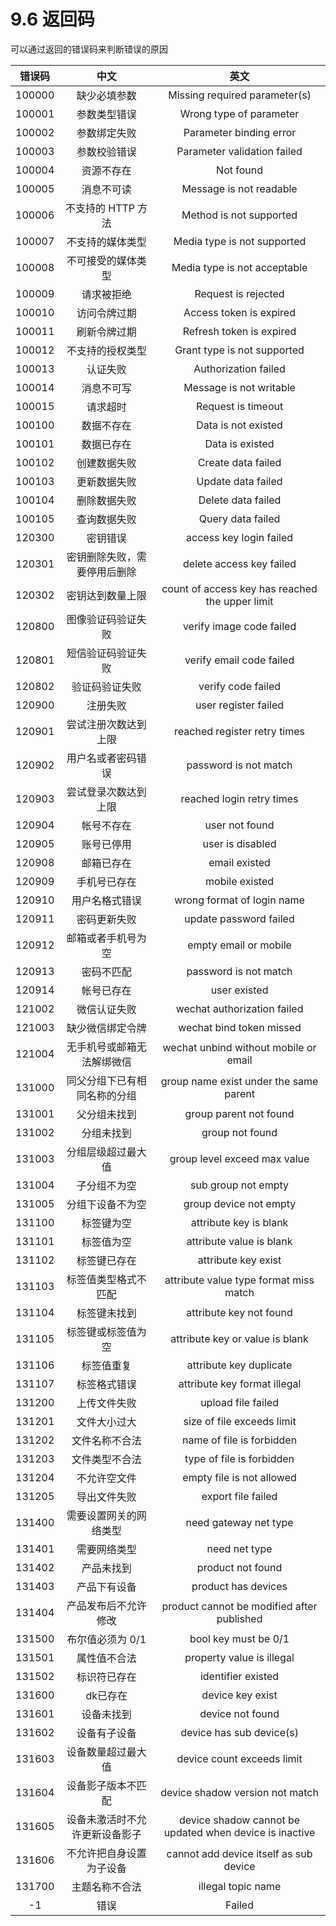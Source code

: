 # 9.6 返回码

可以通过返回的错误码来判断错误的原因

| 错误码 |              中文              |                          英文                           |
| :----: | :----------------------------: | :-----------------------------------------------------: |
| 100000 |          缺少必填参数          |              Missing required parameter(s)              |
| 100001 |          参数类型错误          |                 Wrong type of parameter                 |
| 100002 |          参数绑定失败          |                 Parameter binding error                 |
| 100003 |          参数校验错误          |               Parameter validation failed               |
| 100004 |           资源不存在           |                        Not found                        |
| 100005 |           消息不可读           |                 Message is not readable                 |
| 100006 |       不支持的 HTTP 方法       |                 Method is not supported                 |
| 100007 |        不支持的媒体类型        |               Media type is not supported               |
| 100008 |       不可接受的媒体类型       |              Media type is not acceptable               |
| 100009 |           请求被拒绝           |                   Request is rejected                   |
| 100010 |          访问令牌过期          |                 Access token is expired                 |
| 100011 |          刷新令牌过期          |                Refresh token is expired                 |
| 100012 |        不支持的授权类型        |               Grant type is not supported               |
| 100013 |            认证失败            |                  Authorization failed                   |
| 100014 |           消息不可写           |                 Message is not writable                 |
| 100015 |            请求超时            |                   Request is timeout                    |
| 100100 |           数据不存在           |                   Data is not existed                   |
| 100101 |           数据已存在           |                     Data is existed                     |
| 100102 |          创建数据失败          |                   Create data failed                    |
| 100103 |          更新数据失败          |                   Update data failed                    |
| 100104 |          删除数据失败          |                   Delete data failed                    |
| 100105 |          查询数据失败          |                    Query data failed                    |
| 120300 |            密钥错误            |                 access key login failed                 |
| 120301 |  密钥删除失败，需要停用后删除  |                delete access key failed                 |
| 120302 |        密钥达到数量上限        |     count of access key has reached the upper limit     |
| 120800 |       图像验证码验证失败       |                verify image code failed                 |
| 120801 |       短信验证码验证失败       |                verify email code failed                 |
| 120802 |         验证码验证失败         |                   verify code failed                    |
| 120900 |            注册失败            |                  user register failed                   |
| 120901 |      尝试注册次数达到上限      |              reached register retry times               |
| 120902 |       用户名或者密码错误       |                  password is not match                  |
| 120903 |      尝试登录次数达到上限      |                reached login retry times                |
| 120904 |           帐号不存在           |                     user not found                      |
| 120905 |           账号已停用           |                    user is disabled                     |
| 120908 |           邮箱已存在           |                      email existed                      |
| 120909 |          手机号已存在          |                     mobile existed                      |
| 120910 |         用户名格式错误         |               wrong format of login name                |
| 120911 |          密码更新失败          |                 update password failed                  |
| 120912 |       邮箱或者手机号为空       |                  empty email or mobile                  |
| 120913 |           密码不匹配           |                  password is not match                  |
| 120914 |           帐号已存在           |                      user existed                       |
| 121002 |          微信认证失败          |               wechat authorization failed               |
| 121003 |        缺少微信绑定令牌        |                wechat bind token missed                 |
| 121004 |   无手机号或邮箱无法解绑微信   |          wechat unbind without mobile or email          |
| 131000 |  同父分组下已有相同名称的分组  |         group name exist under the same parent          |
| 131001 |          父分组未找到          |                 group parent not found                  |
| 131002 |           分组未找到           |                     group not found                     |
| 131003 |       分组层级超过最大值       |              group level exceed max value               |
| 131004 |          子分组不为空          |                   sub group not empty                   |
| 131005 |        分组下设备不为空        |                 group device not empty                  |
| 131100 |           标签键为空           |                 attribute key is blank                  |
| 131101 |           标签值为空           |                attribute value is blank                 |
| 131102 |          标签键已存在          |                   attribute key exist                   |
| 131103 |      标签值类型格式不匹配      |         attribute value type format miss match          |
| 131104 |          标签键未找到          |                 attribute key not found                 |
| 131105 |       标签键或标签值为空       |             attribute key or value is blank             |
| 131106 |           标签值重复           |                 attribute key duplicate                 |
| 131107 |          标签格式错误          |              attribute key format illegal               |
| 131200 |          上传文件失败          |                   upload file failed                    |
| 131201 |          文件大小过大          |               size of file exceeds limit                |
| 131202 |         文件名称不合法         |                name of file is forbidden                |
| 131203 |         文件类型不合法         |                type of file is forbidden                |
| 131204 |          不允许空文件          |                empty file is not allowed                |
| 131205 |          导出文件失败          |                   export file failed                    |
| 131400 |     需要设置网关的网络类型     |                  need gateway net type                  |
| 131401 |          需要网络类型          |                      need net type                      |
| 131402 |           产品未找到           |                    product not found                    |
| 131403 |          产品下有设备          |                   product has devices                   |
| 131404 |      产品发布后不允许修改      |       product cannot be modified after published        |
| 131500 |        布尔值必须为 0/1        |                  bool key must be 0/1                   |
| 131501 |          属性值不合法          |                property value is illegal                |
| 131502 |          标识符已存在          |                   identifier existed                    |
| 131600 |            dk已存在            |                    device key exist                     |
| 131601 |           设备未找到           |                    device not found                     |
| 131602 |          设备有子设备          |                device has sub device(s)                 |
| 131603 |       设备数量超过最大值       |               device count exceeds limit                |
| 131604 |       设备影子版本不匹配       |             device shadow version not match             |
| 131605 | 设备未激活时不允许更新设备影子 | device shadow cannot be updated when device is inactive |
| 131606 |    不允许把自身设置为子设备    |         cannot add device itself as sub device          |
| 131700 |         主题名称不合法         |                   illegal topic name                    |
|   -1   |              错误              |                         Failed                          |